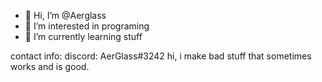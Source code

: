 - 👋 Hi, I’m @Aerglass
- 👀 I’m interested in programing
- 🌱 I’m currently learning stuff
<!---
TheCatHacker562/TheCatHacker562 is a ✨ special ✨ repository because its `README.md` (this file) appears on your GitHub profile.
You can click the Preview link to take a look at your changes.
--->
contact info:
discord: AerGlass#3242
hi, i make bad stuff that sometimes works and is good.
